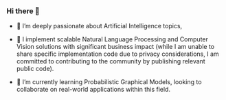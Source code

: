 ### Hi there 👋

<!--
**aipachakutiqwan/aipachakutiqwan** is a ✨ _special_ ✨ repository because its `README.md` (this file) appears on your GitHub profile.

Here are some ideas to get you started:

- 🔭 I’m currently working on ...
- 🌱 I’m currently learning ...
- 👯 I’m looking to collaborate on ...
- 🤔 I’m looking for help with ...
- 💬 Ask me about ...
- 📫 How to reach me: ...
- 😄 Pronouns: ...
- ⚡ Fun fact: ...
-->

- 💌  I’m deeply passionate about Artificial Intelligence topics,
  
- 🔭 I implement scalable Natural Language Processing and Computer Vision solutions with significant business impact (while I am unable to share specific implementation code due to privacy considerations, I am committed to contributing to the community by publishing relevant public code).

- 🌱 I’m currently learning Probabilistic Graphical Models, looking to collaborate on real-world applications within this field.



